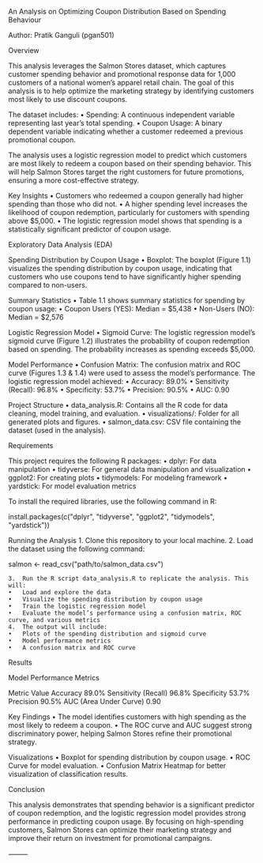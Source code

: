 An Analysis on Optimizing Coupon Distribution Based on Spending Behaviour

Author: Pratik Ganguli (pgan501)

Overview

This analysis leverages the Salmon Stores dataset, which captures customer spending behavior and promotional response data for 1,000 customers of a national women’s apparel retail chain. The goal of this analysis is to help optimize the marketing strategy by identifying customers most likely to use discount coupons.

The dataset includes:
	•	Spending: A continuous independent variable representing last year’s total spending.
	•	Coupon Usage: A binary dependent variable indicating whether a customer redeemed a previous promotional coupon.

The analysis uses a logistic regression model to predict which customers are most likely to redeem a coupon based on their spending behavior. This will help Salmon Stores target the right customers for future promotions, ensuring a more cost-effective strategy.

Key Insights
	•	Customers who redeemed a coupon generally had higher spending than those who did not.
	•	A higher spending level increases the likelihood of coupon redemption, particularly for customers with spending above $5,000.
	•	The logistic regression model shows that spending is a statistically significant predictor of coupon usage.

Exploratory Data Analysis (EDA)

Spending Distribution by Coupon Usage
	•	Boxplot: The boxplot (Figure 1.1) visualizes the spending distribution by coupon usage, indicating that customers who use coupons tend to have significantly higher spending compared to non-users.

Summary Statistics
	•	Table 1.1 shows summary statistics for spending by coupon usage:
	•	Coupon Users (YES): Median = $5,438
	•	Non-Users (NO): Median = $2,576

Logistic Regression Model
	•	Sigmoid Curve: The logistic regression model’s sigmoid curve (Figure 1.2) illustrates the probability of coupon redemption based on spending. The probability increases as spending exceeds $5,000.

Model Performance
	•	Confusion Matrix: The confusion matrix and ROC curve (Figures 1.3 & 1.4) were used to assess the model’s performance. The logistic regression model achieved:
	•	Accuracy: 89.0%
	•	Sensitivity (Recall): 96.8%
	•	Specificity: 53.7%
	•	Precision: 90.5%
	•	AUC: 0.90

Project Structure
	•	data_analysis.R: Contains all the R code for data cleaning, model training, and evaluation.
	•	visualizations/: Folder for all generated plots and figures.
	•	salmon_data.csv: CSV file containing the dataset (used in the analysis).

Requirements

This project requires the following R packages:
	•	dplyr: For data manipulation
	•	tidyverse: For general data manipulation and visualization
	•	ggplot2: For creating plots
	•	tidymodels: For modeling framework
	•	yardstick: For model evaluation metrics

To install the required libraries, use the following command in R:

install.packages(c("dplyr", "tidyverse", "ggplot2", "tidymodels", "yardstick"))

Running the Analysis
	1.	Clone this repository to your local machine.
	2.	Load the dataset using the following command:

salmon <- read_csv("path/to/salmon_data.csv")

	3.	Run the R script data_analysis.R to replicate the analysis. This will:
	•	Load and explore the data
	•	Visualize the spending distribution by coupon usage
	•	Train the logistic regression model
	•	Evaluate the model’s performance using a confusion matrix, ROC curve, and various metrics
	4.	The output will include:
	•	Plots of the spending distribution and sigmoid curve
	•	Model performance metrics
	•	A confusion matrix and ROC curve

Results

Model Performance Metrics

Metric	Value
Accuracy	89.0%
Sensitivity (Recall)	96.8%
Specificity	53.7%
Precision	90.5%
AUC (Area Under Curve)	0.90

Key Findings
	•	The model identifies customers with high spending as the most likely to redeem a coupon.
	•	The ROC curve and AUC suggest strong discriminatory power, helping Salmon Stores refine their promotional strategy.

Visualizations
	•	Boxplot for spending distribution by coupon usage.
	•	ROC Curve for model evaluation.
	•	Confusion Matrix Heatmap for better visualization of classification results.

Conclusion

This analysis demonstrates that spending behavior is a significant predictor of coupon redemption, and the logistic regression model provides strong performance in predicting coupon usage. By focusing on high-spending customers, Salmon Stores can optimize their marketing strategy and improve their return on investment for promotional campaigns.

⸻

